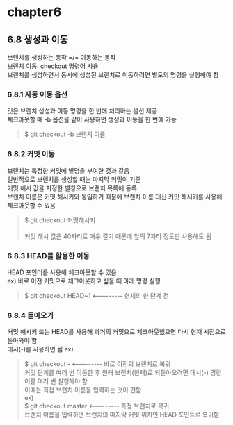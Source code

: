 # chapter6

## 6.8 생성과 이동 
브랜치를 생성하는 동작 =/= 이동하는 동작 <br>
브랜치 이동: checkout 명령어 사용 <br>
브랜치를 생성하면서 동시에 생성된 브랜치로 이동하려면 별도의 명령을 실행해야 함

### 6.8.1 자동 이동 옵션 <br>
깃은 브랜치 생성과 이동 명령을 한 번에 처리하는 옵션 제공  <br>
체크아웃할 때 -b 옵션을 같이 사용하면 생성과 이동을 한 번에 가능 <br>
> $ git checkout -b 브랜치 이름

### 6.8.2 커밋 이동 <br>
브랜치는 특정한 커밋에 별명을 부여한 것과 같음 <br>
일반적으로 브랜치를 생성할 때는 마지막 커밋이 기준 <br>
커밋 해시 값을 지정한 별칭으로 브랜치 목록에 등록 <br>
브랜치 이름은 커밋 해시키와 동일하기 때문에 브랜치 이름 대신 커밋 해시키를 사용해 체크아웃할 수 있음 <br>
> $ git checkout 커밋해시키 <br> <br>
커밋 해시 값은 40자리로 매우 길기 때문에 앞의 7자리 정도만 사용해도 됨

### 6.8.3 HEAD를 활용한 이동 <br>
HEAD 포인터를 사용해 체크아웃할 수 있음 <br>
ex) 바로 이전 커밋으로 체크아웃하고 싶을 때 아래 명령 실행 <br>
> $ git checkout HEAD~1 <-------- 현재의 한 단계 전

### 6.8.4 돌아오기 <br>
커밋 해시키 또는 HEAD를 사용해 과거의 커밋으로 체크아웃했으면 다시 현재 시점으로 돌아와야 함 <br>
대시(-)를 사용하면 됨
ex) <br>
> $ git checkout - <-------- 바로 이전의 브랜치로 복귀 <br>
커밋 단계를 여러 번 이동한 후 원래 브랜치(현재)로 되돌아오려면 대시(-) 명령어를 여러 번 실행해야 함 <br>
이때는 직접 브랜치 이름을 입력하는 것이 편함 <br>
ex)  <br>
> $ git checkout master <-------- 특정 브랜치로 복귀 <br>
브랜치 이름을 입력하면 브랜치의 마지막 커밋 위치인 HEAD 포인트로 복귀함
